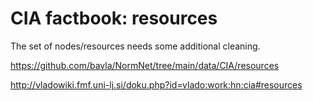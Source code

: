# CIA factbook: resources

The set of nodes/resources needs some additional cleaning.

https://github.com/bavla/NormNet/tree/main/data/CIA/resources

http://vladowiki.fmf.uni-lj.si/doku.php?id=vlado:work:hn:cia#resources
```
